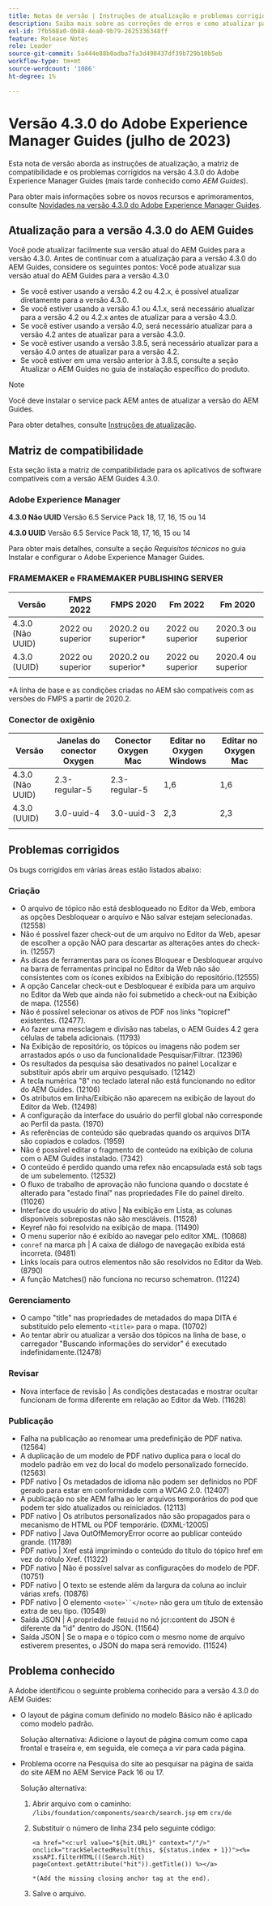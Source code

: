 ```yaml
---
title: Notas de versão | Instruções de atualização e problemas corrigidos na versão Adobe Experience Manager Guides 4.3.0
description: Saiba mais sobre as correções de erros e como atualizar para as versões 4.3.0 do Adobe Experience Manager Guides
exl-id: 7fb568a0-0b88-4ea0-9b79-2625336348ff
feature: Release Notes
role: Leader
source-git-commit: 5a444e88b0adba7fa3d498437df39b729b10b5eb
workflow-type: tm+mt
source-wordcount: '1086'
ht-degree: 1%

---
```


# Versão 4.3.0 do Adobe Experience Manager Guides (julho de 2023)

Esta nota de versão aborda as instruções de atualização, a matriz de compatibilidade e os problemas corrigidos na versão 4.3.0 do Adobe Experience Manager Guides (mais tarde conhecido como *AEM Guides*).

Para obter mais informações sobre os novos recursos e aprimoramentos, consulte [Novidades na versão 4.3.0 do Adobe Experience Manager Guides](./whats-new-4-3-release.md).

## Atualização para a versão 4.3.0 do AEM Guides


Você pode atualizar facilmente sua versão atual do AEM Guides para a versão 4.3.0. Antes de continuar com a atualização para a versão 4.3.0 do AEM Guides, considere os seguintes pontos:
Você pode atualizar sua versão atual do AEM Guides para a versão 4.3.0

- Se você estiver usando a versão 4.2 ou 4.2.x, é possível atualizar diretamente para a versão 4.3.0.
- Se você estiver usando a versão 4.1 ou 4.1.x, será necessário atualizar para a versão 4.2 ou 4.2.x antes de atualizar para a versão 4.3.0.
- Se você estiver usando a versão 4.0, será necessário atualizar para a versão 4.2 antes de atualizar para a versão 4.3.0.
- Se você estiver usando a versão 3.8.5, será necessário atualizar para a versão 4.0 antes de atualizar para a versão 4.2.
- Se você estiver em uma versão anterior à 3.8.5, consulte a seção Atualizar o AEM Guides no guia de instalação específico do produto.



>[!NOTE]
>
>Você deve instalar o service pack AEM antes de atualizar a versão do AEM Guides.

Para obter detalhes, consulte [Instruções de atualização](../install-guide/upgrade-xml-documentation.md).

## Matriz de compatibilidade

Esta seção lista a matriz de compatibilidade para os aplicativos de software compatíveis com a versão AEM Guides 4.3.0.

### Adobe Experience Manager

**4.3.0 Não UUID**
Versão 6.5 Service Pack 18, 17, 16, 15 ou 14

**4.3.0 UUID**
Versão 6.5 Service Pack 18, 17, 16, 15 ou 14

Para obter mais detalhes, consulte a seção *Requisitos técnicos* no guia Instalar e configurar o Adobe Experience Manager Guides.

### FRAMEMAKER e FRAMEMAKER PUBLISHING SERVER

| Versão | FMPS 2022 | FMPS 2020 | Fm 2022 | Fm 2020 |
| --- | --- | --- | --- | --- |
| 4.3.0 (Não UUID) | 2022 ou superior | 2020.2 ou superior* | 2022 ou superior | 2020.3 ou superior |
| 4.3.0 (UUID) | 2022 ou superior | 2020.2 ou superior* | 2022 ou superior | 2020.4 ou superior |
| | | | |

*A linha de base e as condições criadas no AEM são compatíveis com as versões do FMPS a partir de 2020.2.

### Conector de oxigênio

| Versão | Janelas do conector Oxygen | Conector Oxygen Mac | Editar no Oxygen Windows | Editar no Oxygen Mac |
| --- | --- | --- |--- |--- |
| 4.3.0 (Não UUID) | 2.3-regular-5 | 2.3-regular-5 | 1,6 | 1,6 |
| 4.3.0 (UUID) | 3.0-uuid-4 | 3.0-uuid-3 | 2,3 | 2,3 |
|  |  |   |

## Problemas corrigidos

Os bugs corrigidos em várias áreas estão listados abaixo:

### Criação  

- O arquivo de tópico não está desbloqueado no Editor da Web, embora as opções Desbloquear o arquivo e Não salvar estejam selecionadas. (12558)
- Não é possível fazer check-out de um arquivo no Editor da Web, apesar de escolher a opção NÃO para descartar as alterações antes do check-in. (12557)
- As dicas de ferramentas para os ícones Bloquear e Desbloquear arquivo na barra de ferramentas principal no Editor da Web não são consistentes com os ícones exibidos na Exibição do repositório.(12555)
- A opção Cancelar check-out e Desbloquear é exibida para um arquivo no Editor da Web que ainda não foi submetido a check-out na Exibição de mapa. (12556)
- Não é possível selecionar os ativos de PDF nos links &quot;topicref&quot; existentes. (12477).
- Ao fazer uma mesclagem e divisão nas tabelas, o AEM Guides 4.2 gera células de tabela adicionais. (11793)
- Na Exibição de repositório, os tópicos ou imagens não podem ser arrastados após o uso da funcionalidade Pesquisar/Filtrar. (12396)
- Os resultados da pesquisa são desativados no painel Localizar e substituir após abrir um arquivo pesquisado. (12142)
- A tecla numérica &quot;8&quot; no teclado lateral não está funcionando no editor do AEM Guides. (12106)
- Os atributos em linha/Exibição não aparecem na exibição de layout do Editor da Web. (12498)
- A configuração da interface do usuário do perfil global não corresponde ao Perfil da pasta. (1970)
- As referências de conteúdo são quebradas quando os arquivos DITA são copiados e colados. (1959)
- Não é possível editar o fragmento de conteúdo na exibição de coluna com o AEM Guides instalado. (7342)
- O conteúdo é perdido quando uma refex não encapsulada está sob tags de um subelemento. (12532)
- O fluxo de trabalho de aprovação não funciona quando o docstate é alterado para &quot;estado final&quot; nas propriedades File do painel direito. (11026)
- Interface do usuário do ativo | Na exibição em Lista, as colunas disponíveis sobrepostas não são mescláveis. (11528)
- Keyref não foi resolvido na exibição de mapa. (11490)
- O menu superior não é exibido ao navegar pelo editor XML. (10868)
- `conref` na marca ph | A caixa de diálogo de navegação exibida está incorreta. (9481)
- Links locais para outros elementos não são resolvidos no Editor da Web. (8790)
- A função Matches() não funciona no recurso schematron. (11224)



### Gerenciamento

- O campo &quot;title&quot; nas propriedades de metadados do mapa DITA é substituído pelo elemento `<title>` para o mapa. (10702)
- Ao tentar abrir ou atualizar a versão dos tópicos na linha de base, o carregador &quot;Buscando informações do servidor&quot; é executado indefinidamente.(12478)


### Revisar

- Nova interface de revisão | As condições destacadas e mostrar ocultar funcionam de forma diferente em relação ao Editor da Web. (11628)

### Publicação

- Falha na publicação ao renomear uma predefinição de PDF nativa. (12564)
- A duplicação de um modelo de PDF nativo duplica para o local do modelo padrão em vez do local do modelo personalizado fornecido. (12563)
- PDF nativo | Os metadados de idioma não podem ser definidos no PDF gerado para estar em conformidade com a WCAG 2.0. (12407)
- A publicação no site AEM falha ao ler arquivos temporários do pod que podem ter sido atualizados ou reiniciados. (12113)
- PDF nativo | Os atributos personalizados não são propagados para o mecanismo de HTML ou PDF temporário. (DXML-12005)
- PDF nativo |  Java OutOfMemoryError ocorre ao publicar conteúdo grande. (11789)
- PDF nativo | Xref está imprimindo o conteúdo do título do tópico href em vez do rótulo Xref. (11322)
- PDF nativo | Não é possível salvar as configurações do modelo de PDF. (10751)
- PDF nativo | O texto se estende além da largura da coluna ao incluir várias xrefs. (10876)
- PDF nativo | O elemento `<note>``</note>` não gera um título de extensão extra de seu tipo. (10549)
- Saída JSON | A propriedade `fmUuid` no nó jcr:content do JSON é diferente da &quot;id&quot; dentro do JSON. (11564)
- Saída JSON | Se o mapa e o tópico com o mesmo nome de arquivo estiverem presentes, o JSON do mapa será removido. (11524)

## Problema conhecido

A Adobe identificou o seguinte problema conhecido para a versão 4.3.0 do AEM Guides:

- O layout de página comum definido no modelo Básico não é aplicado como modelo padrão.

  Solução alternativa:
Adicione o layout de página comum como capa frontal e traseira e, em seguida, ele começa a vir para cada página.
- Problema ocorre na Pesquisa do site ao pesquisar na página de saída do site AEM no AEM Service Pack 16 ou 17.

  Solução alternativa:

   1. Abrir arquivo com o caminho: `/libs/foundation/components/search/search.jsp` em `crx/de`
   1. Substituir o número de linha 234 pelo seguinte código:

      ```
      <a href="<c:url value="${hit.URL}" context="/"/>" onclick="trackSelectedResult(this, ${status.index + 1})"><%= xssAPI.filterHTML(((Search.Hit) pageContext.getAttribute("hit")).getTitle()) %></a>
      
      *(Add the missing closing anchor tag at the end).
      ```

   1. Salve o arquivo.
